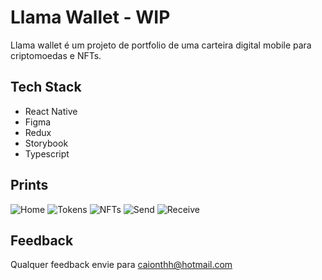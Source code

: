 
# Llama Wallet - WIP

Llama wallet é um projeto de portfolio de uma carteira digital mobile para criptomoedas e NFTs.

## Tech Stack

- React Native
- Figma
- Redux
- Storybook
- Typescript


## Prints

![Home](https://github.com/caionthh/portfolio/blob/9237e74503c35c3d1d44b523bd2cf50ac623eb2d/piggy-bank/images/Home.png?raw=true)
![Tokens](https://github.com/caionthh/portfolio/blob/245a30722ec7e8f885eca84b10beb3e90d80d107/piggy-bank/images/Tokens.png?raw=true)
![NFTs](https://github.com/caionthh/portfolio/blob/245a30722ec7e8f885eca84b10beb3e90d80d107/piggy-bank/images/NFTs.png?raw=true)
![Send](https://github.com/caionthh/portfolio/blob/245a30722ec7e8f885eca84b10beb3e90d80d107/piggy-bank/images/Send.png?raw=true)
![Receive](https://github.com/caionthh/portfolio/blob/245a30722ec7e8f885eca84b10beb3e90d80d107/piggy-bank/images/Receive.png?raw=true)

## Feedback

Qualquer feedback envie para caionthh@hotmail.com

